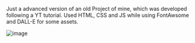 Just a advanced version of an old Project of mine, which was developed following a  YT tutorial. Used HTML, CSS and JS while using FontAwsome and DALL-E for some assets.

  ![image](https://github.com/code-shm/Customized-Anime-OP-Player/assets/141076799/6ea6876b-2d94-409e-8a7b-feb29ebd7c9b)

  
